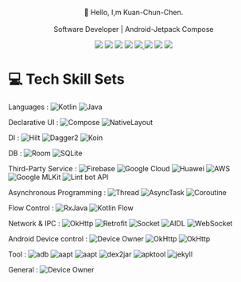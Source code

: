 <div align="center">

👋 Hello, I,m Kuan-Chun-Chen. <br> <br>
Software Developer | Android-Jetpack Compose

</div>


<p align="center">
<a href="https://elegantaccess.org/"><img src="https://img.shields.io/badge/blog-%23000000.svg?&style=for-the-badge"/></a>    
<a href="https://www.linkedin.com/in/kuan-chun-chen-3b703216b/"><img src="https://img.shields.io/badge/linkedin-%230077B5.svg?&style=for-the-badge&logo=linkedin&logoColor=white"/></a>
<a href="https://github.com/KuanChunChen"><img src="https://img.shields.io/badge/github-%23000000.svg?&style=for-the-badge&logo=github&logoColor=white"/></a>
<a href="mailto:elegant.access.kc@gmail.com"><img src="https://img.shields.io/badge/gmail-%23d44638.svg?&style=for-the-badge&logo=gmail&logoColor=white"/></a>
<a href="https://www.instagram.com/eleg.aces.kc/"><img src="https://img.shields.io/badge/instagram-%23FFFFFF.svg?&style=for-the-badge&logo=instagram"/</a>
<a href="https://elegant-access-kc.medium.com/android-kotlin-rxjava-%E9%80%B2%E9%9A%8E%E7%AF%87-rxjava-%E9%80%B2%E9%9A%8E%E7%94%A8%E6%B3%95-%E4%B8%80%E5%80%8Bextension-funcion%E5%AF%A6%E7%8F%BE%E6%89%80%E6%9C%89%E7%B6%B2%E8%B7%AF%E9%80%A3%E7%B7%9Atoken%E9%87%8D%E5%8F%96%E9%87%8D%E9%80%A3-f1c5311bb449"><img src="https://img.shields.io/badge/medium-%23000000.svg?&style=for-the-badge&logo=medium&logoColor=white"/></a>    
<a href="https://twitter.com/intent/follow?screen_name=eleg_aces"><img src="https://img.shields.io/badge/twitter-%231DA1F2.svg?&style=for-the-badge&logo=twitter&logoColor=white"/></a>
<a href="https://elegantaccess.org/app_portfolio"><img src="https://img.shields.io/badge/portfolio-%23EF3A04.svg?&style=for-the-badge"/></a>    

</p>

<div align="left">
 
 # 💻 Tech Skill Sets

Languages :
![Kotlin](https://img.shields.io/badge/kotlin-%230095D5.svg?style=for-the-badge&logo=kotlin&logoColor=white) 
![Java](https://img.shields.io/badge/java-%23ED8B00.svg?style=for-the-badge&logo=java&logoColor=white)  <br>

Declarative UI : 
![Compose](https://img.shields.io/badge/jetpack_compose-%23ED8B00.svg?style=for-the-badge&logo=jetpack-compose)  ![NativeLayout](https://img.shields.io/badge/AndroidX_xml-3ECF8E?style=for-the-badge&logoColor=white)<br>

DI : 
![Hilt](https://img.shields.io/badge/Hilt-%230175C2.svg?style=for-the-badge&logo=android&logoColor=white)
![Dagger2](https://img.shields.io/badge/Dagger2-%230175C2.svg?style=for-the-badge&logo=Dagger2&logoColor=white)
![Koin](https://img.shields.io/badge/Koin-%230175C2.svg?style=for-the-badge&logo=koin&logoColor=white)<br>

DB : 
![Room](https://img.shields.io/badge/Room-%230175C2.svg?style=for-the-badge&logo=Room&logoColor=white)
![SQLite](https://img.shields.io/badge/sqlite-%2307405e.svg?style=for-the-badge&logo=sqlite&logoColor=white) 
<br>

Third-Party Service : 
![Firebase](https://img.shields.io/badge/firebase-%23039BE5.svg?style=for-the-badge&logo=firebase)
![Google Cloud](https://img.shields.io/badge/Google%20Cloud-%234285F4.svg?style=for-the-badge&logo=google-cloud&logoColor=white)
![Huawei](https://img.shields.io/badge/Huawei-%ffffffff.svg?style=for-the-badge&logo=huawei&logoColor=red)
![AWS](https://img.shields.io/badge/AWS-%23FF9900.svg?style=for-the-badge&logo=amazon&logoColor=red)
![Google MLKit](https://img.shields.io/badge/Google%20MLKit-%234285F4.svg?style=for-the-badge&logo=google&logoColor=white)
![Lint bot API](https://img.shields.io/badge/Lint%20bot%20API-%234285F4.svg?style=for-the-badge&logo=line&logoColor=white)
<br>


Asynchronous Programming : 
![Thread](https://img.shields.io/badge/Thread-%230175C2.svg?style=for-the-badge&logo=thread&logoColor=white)
![AsyncTask](https://img.shields.io/badge/AsyncTask-%230175C2.svg?style=for-the-badge&logo=thread&logoColor=white)
![Coroutine](https://img.shields.io/badge/Coroutine-%230175C2.svg?style=for-the-badge&logo=coroutine&logoColor=white)
<br>

Flow Control : 
![RxJava](https://img.shields.io/badge/RxJava-%230175C2.svg?style=for-the-badge&logo=rxjava&logoColor=white)
![Kotlin Flow](https://img.shields.io/badge/Kotlin%20Flow-%230175C2.svg?style=for-the-badge&logo=flow&logoColor=white)
<br>

Network & IPC :
![OkHttp](https://img.shields.io/badge/OkHttp-%230175C2.svg?style=for-the-badge&logo=OkHttp&logoColor=white)
![Retrofit](https://img.shields.io/badge/Retrofit-%230175C2.svg?style=for-the-badge&logo=Retrofit&logoColor=white)
![Socket](https://img.shields.io/badge/Socket-%230175C2.svg?style=for-the-badge&logo=Socket&logoColor=white)
![AIDL](https://img.shields.io/badge/AIDL-%230175C2.svg?style=for-the-badge&logo=AIDL&logoColor=white)
![WebSocket](https://img.shields.io/badge/WebSocket-%230175C2.svg?style=for-the-badge&logo=WebSocket&logoColor=white)
<br>

Android Device control :
![Device Owner](https://img.shields.io/badge/Device%20Owner-%230175C2.svg?style=for-the-badge&logo=OkHttp&logoColor=white)
![OkHttp](https://img.shields.io/badge/Knox-%230175C2.svg?style=for-the-badge&logo=Knox&logoColor=white)
![OkHttp](https://img.shields.io/badge/Accessibility-%230175C2.svg?style=for-the-badge&logo=Accessibility&logoColor=white)
<br>

Tool : 
![adb](https://img.shields.io/badge/adb-%230175C2.svg?style=for-the-badge&logo=adb&logoColor=white)
![aapt](https://img.shields.io/badge/aapt-%230175C2.svg?style=for-the-badge&logo=aapt&logoColor=white)
![aapt](https://img.shields.io/badge/jd%20gui-%230175C2.svg?style=for-the-badge&logo=jd-gui&logoColor=white)
![dex2jar](https://img.shields.io/badge/dex2jar-%230175C2.svg?style=for-the-badge&logo=dex2jar&logoColor=white)
![apktool](https://img.shields.io/badge/apktool-%230175C2.svg?style=for-the-badge&logo=apktool&logoColor=white)
![jekyll](https://img.shields.io/badge/jekyll-%230175C2.svg?style=for-the-badge&logo=jekyll&logoColor=white)
<br>

General : ![Device Owner](https://img.shields.io/badge/Mvvm-%230175C2.svg?style=for-the-badge&logo=Mvvm&logoColor=white)
<br>

</div>


